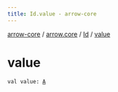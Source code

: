 ```yaml
---
title: Id.value - arrow-core
---
```


[arrow-core](../../index.html) / [arrow.core](../index.html) / [Id](index.html) / [value](./value.html)

# value

`val value: `[`A`](index.html#A)
